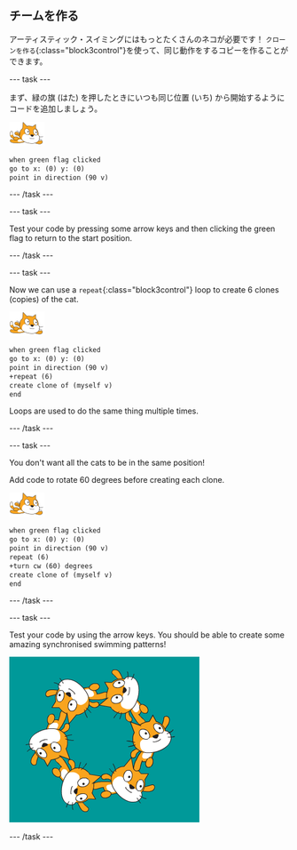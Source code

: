 ## チームを作る

アーティスティック・スイミングにはもっとたくさんのネコが必要です！ `クローンを作る`{:class="block3control"}を使って、同じ動作をするコピーを作ることができます。

--- task ---

まず、緑の旗 (はた) を押したときにいつも同じ位置 (いち) から開始するようにコードを追加しましょう。

![swimmer sprite](images/swimmer-sprite.png)

```blocks3
when green flag clicked
go to x: (0) y: (0)
point in direction (90 v)
```

--- /task ---

--- task ---

Test your code by pressing some arrow keys and then clicking the green flag to return to the start position.

--- /task ---

--- task ---

Now we can use a `repeat`{:class="block3control"} loop to create 6 clones (copies) of the cat.

![swimmer sprite](images/swimmer-sprite.png)

```blocks3
when green flag clicked
go to x: (0) y: (0)
point in direction (90 v)
+repeat (6)
create clone of (myself v)
end
```

Loops are used to do the same thing multiple times.

--- /task ---

--- task ---

You don't want all the cats to be in the same position!

Add code to rotate 60 degrees before creating each clone.

![swimmer sprite](images/swimmer-sprite.png)

```blocks3
when green flag clicked
go to x: (0) y: (0)
point in direction (90 v)
repeat (6)
+turn cw (60) degrees
create clone of (myself v)
end
```

--- /task ---

--- task ---

 Test your code by using the arrow keys. You should be able to create some amazing synchronised swimming patterns!

![6 cat sprites all in different positions and rotations](images/swim-test-clones.png)

--- /task ---
